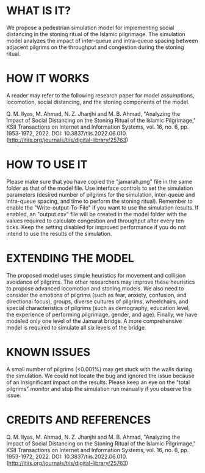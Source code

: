 WHAT IS IT?
===========
We propose a pedestrian simulation model for implementing social distancing in the stoning ritual of the Islamic pilgrimage. The simulation model analyzes the impact of inter-queue and intra-queue spacing between adjacent pilgrims on the throughput and congestion during the stoning ritual. 

HOW IT WORKS
=============
A reader may refer to the following research paper for model assumptions, locomotion, social distancing, and the stoning components of the model.
 
Q. M. Ilyas, M. Ahmad, N. Z. Jhanjhi and M. B. Ahmad, "Analyzing the Impact of Social Distancing on the Stoning Ritual of the Islamic Pilgrimage," KSII Transactions on Internet and Information Systems, vol. 16, no. 6, pp. 1953-1972, 2022. DOI: 10.3837/tiis.2022.06.010. (http://itiis.org/journals/tiis/digital-library/25763)

HOW TO USE IT
=============
Please make sure that you have copied the "jamarah.png" file in the same folder as that of the model file. 
Use interface controls to set the simulation parameters (desired number of pilgrims for the simulation, inter-queue and intra-queue spacing, and time to perform the stoning ritual). 
Remember to enable the "Write-output-To-File" if you want to use the simulation results. If enabled, an "output.csv" file will be created in the model folder with the values required to calculate congestion and throughput after every ten ticks. Keep the setting disabled for improved performance if you do not intend to use the results of the simulation. 

EXTENDING THE MODEL
====================
The proposed model uses simple heuristics for movement and collision avoidance of pilgrims. The other researchers may improve these heuristics to propose advanced locomotion and stoning models. We also need to consider the emotions of pilgrims (such as fear, anxiety, confusion, and directional focus), groups, diverse cultures of pilgrims, wheelchairs, and special characteristics of pilgrims (such as demography, education level, the experience of performing pilgrimage, gender, and age). Finally, we have modeled only one level of the Jamarat bridge. A more comprehensive model is required to simulate all six levels of the bridge. 

KNOWN ISSUES
=============
A small number of pilgrims (<0.001%) may get stuck with the walls during the simulation. We could not locate the bug and ignored the issue because of an insignificant impact on the results. Please keep an eye on the "total pilgrims" monitor and stop the simulation run manually if you observe this issue. 

CREDITS AND REFERENCES
======================
Q. M. Ilyas, M. Ahmad, N. Z. Jhanjhi and M. B. Ahmad, "Analyzing the Impact of Social Distancing on the Stoning Ritual of the Islamic Pilgrimage," KSII Transactions on Internet and Information Systems, vol. 16, no. 6, pp. 1953-1972, 2022. DOI: 10.3837/tiis.2022.06.010. (http://itiis.org/journals/tiis/digital-library/25763)
